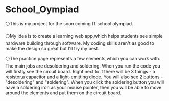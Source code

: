 # School_Oympiad
⚪This is my project for the soon coming IT school olympiad.

⚪My idea is to create a learning web app,which helps students see simple hardware building through software. My coding skills aren't as good to make the design so great but I'll try my best.

⚪The practice page represents a few elements,which you can work with. The main jobs are desoldering and soldering. When you run the code you will firstly see the circuit board. Right next to it there will be 3 things - a resistor,a capacitor and a light-emitting diode. You will also see 2 buttons - "desoldering" and "soldering". When you click the soldering button you will have a soldering iron as your mouse pointer, then you will be able to move around the elements and put them on the circuit board.
